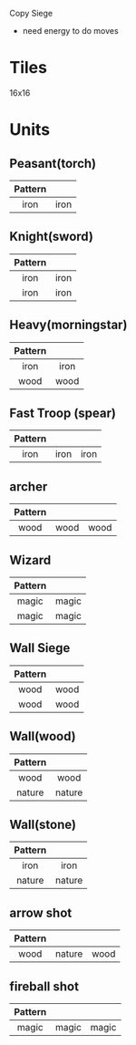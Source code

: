 Copy Siege

- need energy to do moves

# Tiles
16x16

# Units

## Peasant(torch)

| Pattern   |			|
| :-:       |  :-:      | 
| iron     	|  iron     | 

## Knight(sword)

| Pattern   |			|
| :-:       |  :-:      | 
| iron     	|  iron     |
| iron     	|  iron     |

## Heavy(morningstar)

| Pattern   |			|
| :-:       |  :-:      | 
| iron     	|  iron     |
| wood     	|  wood     |

## Fast Troop (spear)

| Pattern   |			|			|
| :-:       |  :-:      |  :-:      | 
| iron     	|  iron     |  iron     | 

## archer

| Pattern   |			|			|
| :-:       |  :-:      |  :-:      | 
| wood     	|  wood     |  wood     | 

## Wizard

| Pattern   |			|
| :-:       |  :-:      | 
| magic     |  magic    |
| magic     |  magic    |


## Wall Siege
| Pattern   |			|
| :-:       |  :-:      | 
| wood      |  wood    |
| wood      |  wood    |

## Wall(wood)
| Pattern   |			|
| :-:       |  :-:      | 
| wood      |  wood    |
| nature    |  nature    |

## Wall(stone)
| Pattern   |			|
| :-:       |  :-:      | 
| iron      |  iron     |
| nature    |  nature   |

## arrow shot
| Pattern   |			|			|
| :-:       |  :-:      |  :-:      | 
| wood     	|  nature   |  wood     | 

## fireball shot
| Pattern   |			|			|
| :-:       |  :-:      |  :-:      | 
| magic     |  magic    |  magic    | 
